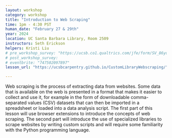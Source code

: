 ```yaml
---
layout: workshop
category: workshop
title: "Introduction to Web Scraping"
time: 1pm - 4:30 PST
human_date: "February 27 & 29th"
year: 2024
location: UC Santa Barbara Library, Room 2509
instructors: Seth Erickson
helpers: Kristi Liu
# pre_workshop_survey: "https://ucsb.co1.qualtrics.com/jfe/form/SV_86yuYtk3In1aCyy"
# post_workshop_survey:
# eventbrite: "747502097897"
lesson_url: "https://ucsbcarpentry.github.io/CustomLibraryWebscraping/"

---
```

 
Web scraping is the process of extracting data from websites. Some data that is
available on the web is presented in a format that makes it easier to collect
and use it, for example in the form of downloadable comma-separated values (CSV)
datasets that can then be imported in a spreadsheet or loaded into a data
analysis script. The first part of this lesson will use browser
extensions to introduce the concepts of web scraping. The second part will
introduce the use of specialized libraries to scrape websites by writing custom
scripts and will require some familiarity with the Python programming language.